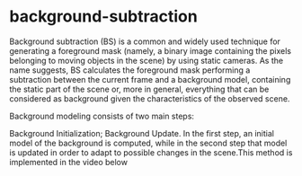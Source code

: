 # background-subtraction
Background subtraction (BS) is a common and widely used technique for generating a foreground mask (namely, a binary image containing the pixels belonging to moving objects in the scene) by using static cameras.
As the name suggests, BS calculates the foreground mask performing a subtraction between the current frame and a background model, containing the static part of the scene or, more in general, everything that can be considered as background given the characteristics of the observed scene.

Background modeling consists of two main steps:

Background Initialization;
Background Update.
In the first step, an initial model of the background is computed, while in the second step that model is updated in order to adapt to possible changes in the scene.This method is implemented in the video below



